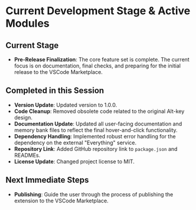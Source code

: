 # Current Development Stage & Active Modules

## Current Stage
- **Pre-Release Finalization**: The core feature set is complete. The current focus is on documentation, final checks, and preparing for the initial release to the VSCode Marketplace.

## Completed in this Session
- **Version Update**: Updated version to 1.0.0.
- **Code Cleanup**: Removed obsolete code related to the original Alt-key design.
- **Documentation Update**: Updated all user-facing documentation and memory bank files to reflect the final hover-and-click functionality.
- **Dependency Handling**: Implemented robust error handling for the dependency on the external "Everything" service.
- **Repository Link**: Added GitHub repository link to `package.json` and READMEs.
- **License Update**: Changed project license to MIT.

## Next Immediate Steps
- **Publishing**: Guide the user through the process of publishing the extension to the VSCode Marketplace.
